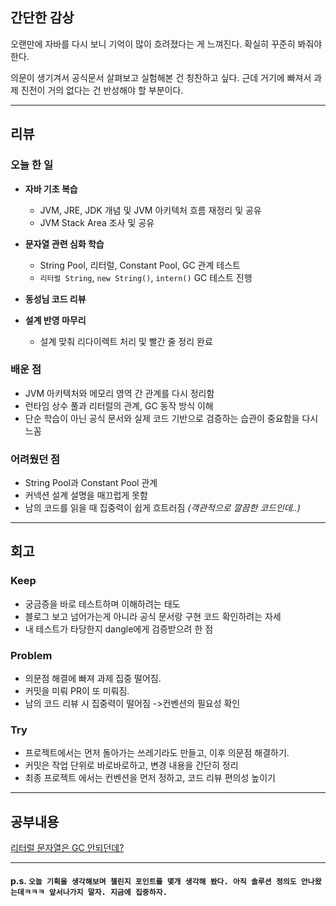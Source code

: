 ## 간단한 감상

오랜만에 자바를 다시 보니 기억이 많이 흐려졌다는 게 느껴진다. 확실히 꾸준히 봐줘야 한다.

의문이 생기겨서 공식문서 살펴보고 실험해본 건 칭찬하고 싶다.
근데 거기에 빠져서 과제 진전이 거의 없다는 건 반성해야 할 부분이다.


---

## 리뷰

### 오늘 한 일

- **자바 기초 복습**
    - JVM, JRE, JDK 개념 및 JVM 아키텍처 흐름 재정리 및 공유
    - JVM Stack Area 조사 및 공유
  
- **문자열 관련 심화 학습**
    - String Pool, 리터럴, Constant Pool, GC 관계 테스트
    - `리터럴 String`, `new String()`, `intern()` GC 테스트 진행

- **동성님 코드 리뷰**

- **설계 반영 마무리**
    - 설계 맞춰 리다이렉트 처리 및 빨간 줄 정리 완료


### 배운 점

- JVM 아키텍처와 메모리 영역 간 관계를 다시 정리함
- 런타임 상수 풀과 리터럴의 관계, GC 동작 방식 이해
- 단순 학습이 아닌 공식 문서와 실제 코드 기반으로 검증하는 습관이 중요함을 다시 느꼼

### 어려웠던 점

- String Pool과 Constant Pool 관계
- 커넥션 설계 설명을 매끄럽게 못함 
- 남의 코드를 읽을 때 집중력이 쉽게 흐트러짐 _(객관적으로 깔끔한 코드인데..)_

---

## 회고

### Keep
- 궁금증을 바로 테스트하며 이해하려는 태도
- 블로그 보고 넘어가는게 아니라 공식 문서랑 구현 코드 확인하려는 자세
- 내 테스트가 타당한지 dangle에게 검증받으려 한 점

### Problem
- 의문점 해결에 빠져 과제 집중 떨어짐.
- 커밋을 미뤄 PR이 또 미뤄짐.
- 남의 코드 리뷰 시 집중력이 떨어짐 ->컨벤션의 필요성 확인

### Try
- 프로젝트에서는 먼저 돌아가는 쓰레기라도 만들고, 이후 의문점 해결하기.
- 커밋은 작업 단위로 바로바로하고, 변경 내용을 간단히 정리
- 최종 프로젝트 에서는 컨벤션을 먼저 정하고, 코드 리뷰 편의성 높이기

---

## 공부내용

[리터럴 문자열은 GC 안되던데?](https://github.com/genius00hwan/softeer_wiki/blob/main/append/java/%EB%A6%AC%ED%84%B0%EB%9F%B4_%EC%8A%A4%ED%8A%B8%EB%A7%81%EA%B3%BC_GC.md)

---

#### p.s. ```오늘 기획을 생각해보며 챌린지 포인트를 몇개 생각해 봤다. 아직 솔루션 정의도 안나왔는데ㅋㅋㅋ 앞서나가지 말자. 지금에 집중하자.```
